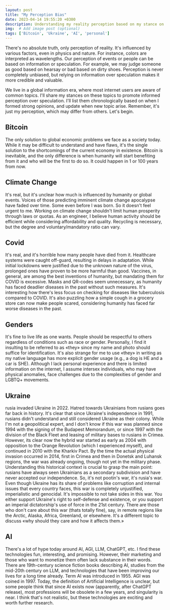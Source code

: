 ```yaml
---
layout: post
title: "My Perception Bias"
date: 2023-04-14 19:55:20 +0300
description: Understanding my reality perception based on my stance on bitcoin, covid, AI and other hot topics
img:  # Add image post (optional)
tags: ['Bitcoin', 'Ukraine', 'AI', 'personal']
---
```


There's no absolute truth, only perception of reality.
It's influenced by various factors, even in physics and nature.
For instance, colors are interpreted as wavelengths.
Our perception of events or people can be based on information or speculation.
For example, we may judge someone as good based on hearsay or bad based on dirty shoes.
Perception is never completely unbiased, but relying on information over speculation makes it more credible and valuable.

We live in a global information era, where most internet users are aware of common topics.
I'll share my stances on these topics to promote informed perception over speculation.
I'll list them chronologically based on when I formed strong opinions, and update when new topic arise.
Remember, it's just my perception, which may differ from others. Let's begin.

## Bitcoin
The only solution to global economic problems we face as a society today.
While it may be difficult to understand and have flaws, it's the single solution to the shortcomings of the current economy in existence.
Bitcoin is inevitable, and the only difference is when humanity will start benefiting from it and who will be the first to do so.
It could happen in 1 or 100 years from now.

## Climate Change
It's real, but it's unclear how much is influenced by humanity or global events.
Voices of those predicting imminent climate change apocalypse have faded over time.
Some even before I was born.
So it doesn't feel urgent to me.
Working on climate change shouldn't limit human prosperity through laws or quotas.
As an engineer, I believe human activity should be efficient while considering affordability and quality.
Recycling is necessary, but the degree and voluntary/mandatory ratio can vary.

## Covid
It's real, and it's horrible how many people have died from it.
Healthcare systems were caught off-guard, resulting in delays in adaptation.
While initial lockdowns were justified due to the unknown nature of the virus, prolonged ones have proven to be more harmful than good.
Vaccines, in general, are among the best inventions of humanity, but mandating them for COVID is excessive.
Masks and QR-codes seem unnecessary, as humanity has faced deadlier diseases in the past without such measures.
It's interesting how there's less focus on checking for diseases like tuberculosis compared to COVID.
It's also puzzling how a simple cough in a grocery store can now make people scared, considering humanity has faced far worse diseases in the past.

## Genders
It's fine to live life as one wants.
People should be respectful to others regardless of conditions such as race or gender.
Personally, I find it insulting to be referred to as «they» since my name and photo should suffice for identification.
It's also strange for me to use «they» in writing as my native language has more explicit gender usage (e.g., a dog is HE and a car is SHE).
Although I lack personal experience and there is limited information on the internet, I assume intersex individuals, who may have physical anomalies, face challenges due to the complexities of gender and LGBTQ+ movements.

## Ukraine
rusia invaded Ukraine in 2022.
Hatred towards Ukrainians from rusians goes far back in history.
It's clear that since Ukraine's independence in 1991, rusians didn't understand and still considered Ukraine as their colony.
While I'm not a geopolitical expert, and I don't know if this war was planned since 1994 with the signing of the Budapest Memorandum, or since 1997 with the division of the Black Fleet and leasing of military bases to rusians in Crimea.
However, its clear now the hybrid war started as early as 2004 with opposition to the Orange Revolution (which I experienced myself), and continued in 2010 with the Kharkiv Pact.
By the time the actual physical invasion occurred in 2014, first in Crimea and then in Donetsk and Luhansk regions, the war was already ongoing, though not yet in the military phase.
Understanding this historical context is crucial to grasp the main point: rusians have always seen Ukrainians as a secondary subdivision and have never accepted our independence.
So, it's not pootin's war, it's rusia's war. Even though Ukraine has its share of problems like corruption and internal issues that every country faces, this war is completely unjustified, imperialistic and genocidal.
It's impossible to not take sides in this war. You either support Ukraine's right to self-defense and existence, or you support an imperial dictatorship's use of force in the 21st century.
There are those who don't care about this war (thats totally fine), say, in remote regions like the Arctic, Alaska, Africa, Greenland, or elsewhere.
It's a different topic to discuss «why should they care and how it affects them.»

## AI
There's a lot of hype today around AI, AGI, LLM, ChatGPT, etc. I find these technologies fun, interesting, and promising.
However, their marketing and those who want to monetize them often lack substance in their words.
There are 19th-century science fiction books describing AI, studies from the mid-20th century on LLM, and technologies that have been improving our lives for a long time already.
Term AI was introduced in 1955. AGI was coined in 1997. Today, the definition of Artificial Intelligence is unclear, but some people think that since AI exists now (apparently, after ChatGPT release), most professions will be obsolete in a few years, and singularity is near.
I think that's not realistic, but these technologies are exciting and worth further research.